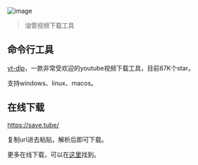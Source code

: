 ![image](https://github.com/user-attachments/assets/27d3a775-6f36-426d-8d17-5e02c13cb05a)

> 油管视频下载工具

## 命令行工具
[yt-dlp](https://github.com/yt-dlp/yt-dlp)，一款非常受欢迎的youtube视频下载工具，目前87K个star。

支持windows、linux、macos。

## 在线下载

https://save.tube/

复制url进去粘贴，解析后即可下载。

更多在线下载，可以在[这里](https://github.com/Alvin9999/new-pac/wiki/YouTube%E4%B8%8B%E8%BD%BD1080%E6%95%99%E7%A8%8B)找到。

